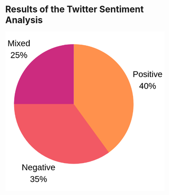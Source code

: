 # Results of the Twitter Sentiment Analysis

<img src="https://github.com/VinitaSilaparasetty/Python-vs-R-for-Machine-Learning/blob/master/kivy%20twitter%20sentiment%20analysis/python%20twitter%20sentiment%20analysis.png?raw=true" alt="Paris" class="center">
